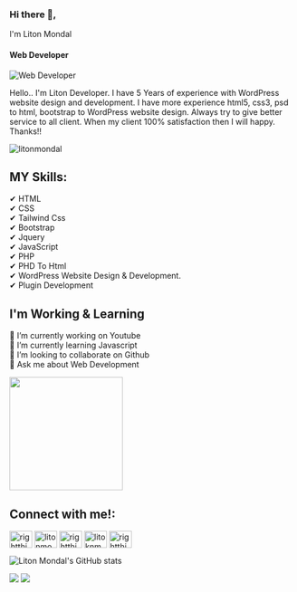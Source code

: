 ### Hi there 👋,
I'm Liton Mondal
#### Web Developer
![Web Developer](https://yt3.googleusercontent.com/lRlfhQQ445DpIQB0G79ooV1yWjswwUUU4-Ee3tXtUM4io9nDFo718qiihcsJuge_JbyF700g85s=w1707-fcrop64=1,00005a57ffffa5a8-k-c0xffffffff-no-nd-rj)

Hello.. I'm Liton Developer. I have 5 Years of experience with WordPress website design and development. I have more experience html5, css3, psd to html, bootstrap to WordPress website design. Always try to give better service to all client. When my client 100% satisfaction then I will happy. Thanks!!

<p align="left"> <img src="https://komarev.com/ghpvc/?username=litonmondal&label=Profile%20views&color=0e75b6&style=flat" alt="litonmondal" /> </p>

## MY Skills:  <br>
✔ HTML       <br>
✔ CSS        <br>
✔ Tailwind Css       <br>
✔ Bootstrap  <br>
✔ Jquery     <br>
✔ JavaScript         <br>
✔ PHP       <br>
✔ PHD To Html <br>
✔ WordPress Website Design & Development. <br>
✔ Plugin Development <br>
## I'm Working & Learning
🔭 I’m currently working on Youtube  <br>
🌱 I’m currently learning Javascript  <br>
👯 I’m looking to collaborate on Github  <br>
💬 Ask me about Web Development <br>

<a href="https://github.com/anuraghazra/convoychat">
  <img height=200 align="center" src="https://github-readme-stats.vercel.app/api/top-langs?username=anuraghazra&layout=compact&langs_count=8&card_width=320" />
</a>

<h2 align="left">Connect with me!:</h2>
<p align="left">
<a href="https://fb.com/rightthinkweb" target="blank"><img align="center" src="https://raw.githubusercontent.com/rahuldkjain/github-profile-readme-generator/master/src/images/icons/Social/facebook.svg" alt="rightthinkweb" height="30" width="40" /></a>
<a href="https://twitter.com/litonmondal4212" target="blank"><img align="center" src="https://raw.githubusercontent.com/rahuldkjain/github-profile-readme-generator/master/src/images/icons/Social/twitter.svg" alt="litonmondal4212" height="30" width="40" /></a>
<a href="https://linkedin.com/in/rightthinweb" target="blank"><img align="center" src="https://raw.githubusercontent.com/rahuldkjain/github-profile-readme-generator/master/src/images/icons/Social/linked-in-alt.svg" alt="rightthinweb" height="30" width="40" /></a>
<a href="https://instagram.com/litoknmondal" target="blank"><img align="center" src="https://raw.githubusercontent.com/rahuldkjain/github-profile-readme-generator/master/src/images/icons/Social/instagram.svg" alt="litoknmondal" height="30" width="40" /></a>
<a href="https://www.youtube.com/c/rightthinkweb" target="blank"><img align="center" src="https://raw.githubusercontent.com/rahuldkjain/github-profile-readme-generator/master/src/images/icons/Social/youtube.svg" alt="rightthinkweb" height="30" width="40" /></a>
</p>

![Liton Mondal's GitHub stats](https://github-readme-stats.vercel.app/api?username=litonmondal&show_icons=true&bg_color=00000000)


<img src="https://camo.githubusercontent.com/2d1ffa69dd491ebeca01b2098cf8233dd09950ff5895abccd5b455ca442abc59/68747470733a2f2f696d672e736869656c64732e696f2f62616467652f46616365626f6f6b2d3138373746323f7374796c653d666f722d7468652d6261646765266c6f676f3d66616365626f6f6b266c6f676f436f6c6f723d7768697465">

<img src="https://camo.githubusercontent.com/d79c5549652f9c7690992eb49571d216a70a480681561cbd93bfbfc77c491e54/68747470733a2f2f696d672e736869656c64732e696f2f62616467652f596f75547562652d4646303030303f7374796c653d666f722d7468652d6261646765266c6f676f3d796f7574756265266c6f676f436f6c6f723d7768697465">



